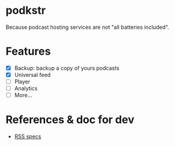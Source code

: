 # podkstr

Because podcast hosting services are not "all batteries included".

# Features

- [x] Backup: backup a copy of yours podcasts
- [x] Universal feed
- [ ] Player
- [ ] Analytics
- [ ] More...

# References & doc for dev
- [RSS specs](https://www.w3schools.com/xml/xml_rss.asp)
